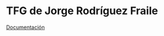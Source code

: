 # TFG de Jorge Rodríguez Fraile

[Documentación](https://github.com/xVenve/tfg_jorge_rodriguez_fraile_doc)